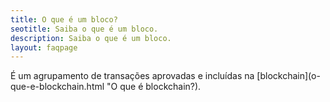 ```yaml
---
title: O que é um bloco?
seotitle: Saiba o que é um bloco.
description: Saiba o que é um bloco.
layout: faqpage
---
```

É um agrupamento de transações aprovadas e incluídas na [blockchain](o-que-e-blockchain.html "O que é blockchain?). 
